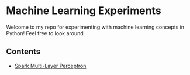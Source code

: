# Machine Learning Experiments

Welcome to my repo for experimenting with machine learning concepts in Python! Feel free to look around.

## Contents

- [Spark Multi-Layer Perceptron](./spark-mlp/)
